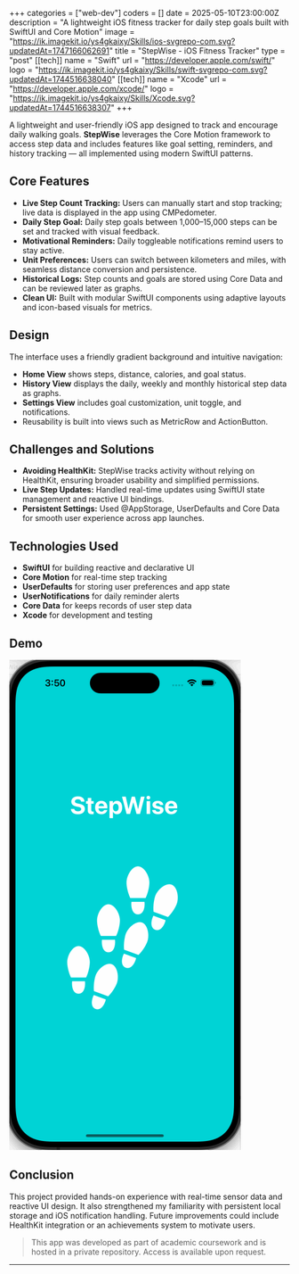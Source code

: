 +++
categories = ["web-dev"]
coders = []
date = 2025-05-10T23:00:00Z
description = "A lightweight iOS fitness tracker for daily step goals built with SwiftUI and Core Motion"
image = "https://ik.imagekit.io/ys4gkaixy/Skills/ios-svgrepo-com.svg?updatedAt=1747166062691"
title = "StepWise - iOS Fitness Tracker"
type = "post"
[[tech]]
name = "Swift"
url = "https://developer.apple.com/swift/"
logo = "https://ik.imagekit.io/ys4gkaixy/Skills/swift-svgrepo-com.svg?updatedAt=1744516638040"
[[tech]]
name = "Xcode"
url = "https://developer.apple.com/xcode/"
logo = "https://ik.imagekit.io/ys4gkaixy/Skills/Xcode.svg?updatedAt=1744516638307"
+++

A lightweight and user-friendly iOS app designed to track and encourage daily walking goals. **StepWise** leverages the Core Motion framework to access step data and includes features like goal setting, reminders, and history tracking — all implemented using modern SwiftUI patterns.

## **Core Features**

- **Live Step Count Tracking:** Users can manually start and stop tracking; live data is displayed in the app using CMPedometer.
- **Daily Step Goal:** Daily step goals between 1,000–15,000 steps can be set and tracked with visual feedback.
- **Motivational Reminders:** Daily toggleable notifications remind users to stay active.
- **Unit Preferences:** Users can switch between kilometers and miles, with seamless distance conversion and persistence.
- **Historical Logs:** Step counts and goals are stored using Core Data and can be reviewed later as graphs.
- **Clean UI:** Built with modular SwiftUI components using adaptive layouts and icon-based visuals for metrics.

## **Design**

The interface uses a friendly gradient background and intuitive navigation:

- **Home View** shows steps, distance, calories, and goal status.
- **History View** displays the daily, weekly and monthly historical step data as graphs.
- **Settings View** includes goal customization, unit toggle, and notifications.
- Reusability is built into views such as MetricRow and ActionButton.

## **Challenges and Solutions**

- **Avoiding HealthKit:** StepWise tracks activity without relying on HealthKit, ensuring broader usability and simplified permissions.
- **Live Step Updates:** Handled real-time updates using SwiftUI state management and reactive UI bindings.
- **Persistent Settings:** Used @AppStorage, UserDefaults and Core Data for smooth user experience across app launches.

## **Technologies Used**

- **SwiftUI** for building reactive and declarative UI
- **Core Motion** for real-time step tracking
- **UserDefaults** for storing user preferences and app state
- **UserNotifications** for daily reminder alerts
- **Core Data** for keeps records of user step data
- **Xcode** for development and testing

## **Demo**

![Step Counter App Screenshot](/stepwise_app2.gif)

## **Conclusion**

This project provided hands-on experience with real-time sensor data and reactive UI design. It also strengthened my familiarity with persistent local storage and iOS notification handling. Future improvements could include HealthKit integration or an achievements system to motivate users.


> This app was developed as part of academic coursework and is hosted in a private repository. Access is available upon request.
---
